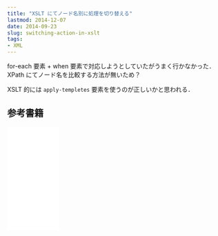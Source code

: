 ```yaml
---
title: "XSLT にてノード名別に処理を切り替える"
lastmod: 2014-12-07
date: 2014-09-23
slug: switching-action-in-xslt
tags:
- XML
---
```

for-each 要素 + when 要素で対応しようとしていたがうまく行かなかった．
XPath にてノード名を比較する方法が無いため？

XSLT 的には `apply-templetes` 要素を使うのが正しいかと思われる．

## 参考書籍
<iframe style="width:120px;height:240px;" marginwidth="0" marginheight="0" scrolling="no" frameborder="0" src="//rcm-fe.amazon-adsystem.com/e/cm?lt1=_blank&bc1=FFFFFF&IS2=1&bg1=FFFFFF&fc1=000000&lc1=0000FF&t=jkwf4mew-22&o=9&p=8&l=as4&m=amazon&f=ifr&ref=as_ss_li_til&asins=4756140653&linkId=b2835df657e267763950c4c934907627"></iframe>

